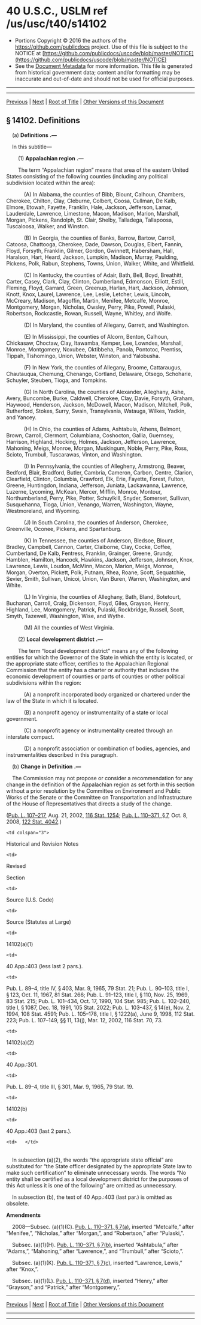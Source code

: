 ---
---

# 40 U.S.C., USLM ref /us/usc/t40/s14102

* Portions Copyright © 2016 the authors of the https://github.com/publicdocs project.
  Use of this file is subject to the NOTICE at [https://github.com/publicdocs/uscode/blob/master/NOTICE](https://github.com/publicdocs/uscode/blob/master/NOTICE)
* See the [Document Metadata](././../../../../..//README.md) for more information.
  This file is generated from historical government data; content and/or formatting may be inaccurate and out-of-date and should not be used for official purposes.

----------
----------

[Previous](./../../../../..//us/usc/t40/stIV/ch141/m__us_usc_t40_s14101.md) | [Next](./../../../../..//us/usc/t40/stIV/ch143/m__us_usc_t40_stIV_ch143.md) | [Root of Title](./../../../../../) | [Other Versions of this Document](https://publicdocs.github.io/go/links?ns=uslm&ref=%2Fus%2Fusc%2Ft40%2Fs14102)

## § 14102. Definitions

    (a)  __Definitions__  __.—__ 

    In this subtitle—

        (1)  __Appalachian region__  __.—__ 

        The term “Appalachian region” means that area of the eastern United States consisting of the following counties (including any political subdivision located within the area):

            (A) In Alabama, the counties of Bibb, Blount, Calhoun, Chambers, Cherokee, Chilton, Clay, Cleburne, Colbert, Coosa, Cullman, De Kalb, Elmore, Etowah, Fayette, Franklin, Hale, Jackson, Jefferson, Lamar, Lauderdale, Lawrence, Limestone, Macon, Madison, Marion, Marshall, Morgan, Pickens, Randolph, St. Clair, Shelby, Talladega, Tallapoosa, Tuscaloosa, Walker, and Winston.

            (B) In Georgia, the counties of Banks, Barrow, Bartow, Carroll, Catoosa, Chattooga, Cherokee, Dade, Dawson, Douglas, Elbert, Fannin, Floyd, Forsyth, Franklin, Gilmer, Gordon, Gwinnett, Habersham, Hall, Haralson, Hart, Heard, Jackson, Lumpkin, Madison, Murray, Paulding, Pickens, Polk, Rabun, Stephens, Towns, Union, Walker, White, and Whitfield.

            (C) In Kentucky, the counties of Adair, Bath, Bell, Boyd, Breathitt, Carter, Casey, Clark, Clay, Clinton, Cumberland, Edmonson, Elliott, Estill, Fleming, Floyd, Garrard, Green, Greenup, Harlan, Hart, Jackson, Johnson, Knott, Knox, Laurel, Lawrence, Lee, Leslie, Letcher, Lewis, Lincoln, McCreary, Madison, Magoffin, Martin, Menifee, Metcalfe, Monroe, Montgomery, Morgan, Nicholas, Owsley, Perry, Pike, Powell, Pulaski, Robertson, Rockcastle, Rowan, Russell, Wayne, Whitley, and Wolfe.

            (D) In Maryland, the counties of Allegany, Garrett, and Washington.

            (E) In Mississippi, the counties of Alcorn, Benton, Calhoun, Chickasaw, Choctaw, Clay, Itawamba, Kemper, Lee, Lowndes, Marshall, Monroe, Montgomery, Noxubee, Oktibbeha, Panola, Pontotoc, Prentiss, Tippah, Tishomingo, Union, Webster, Winston, and Yalobusha.

            (F) In New York, the counties of Allegany, Broome, Cattaraugus, Chautauqua, Chemung, Chenango, Cortland, Delaware, Otsego, Schoharie, Schuyler, Steuben, Tioga, and Tompkins.

            (G) In North Carolina, the counties of Alexander, Alleghany, Ashe, Avery, Buncombe, Burke, Caldwell, Cherokee, Clay, Davie, Forsyth, Graham, Haywood, Henderson, Jackson, McDowell, Macon, Madison, Mitchell, Polk, Rutherford, Stokes, Surry, Swain, Transylvania, Watauga, Wilkes, Yadkin, and Yancey.

            (H) In Ohio, the counties of Adams, Ashtabula, Athens, Belmont, Brown, Carroll, Clermont, Columbiana, Coshocton, Gallia, Guernsey, Harrison, Highland, Hocking, Holmes, Jackson, Jefferson, Lawrence, Mahoning, Meigs, Monroe, Morgan, Muskingum, Noble, Perry, Pike, Ross, Scioto, Trumbull, Tuscarawas, Vinton, and Washington.

            (I) In Pennsylvania, the counties of Allegheny, Armstrong, Beaver, Bedford, Blair, Bradford, Butler, Cambria, Cameron, Carbon, Centre, Clarion, Clearfield, Clinton, Columbia, Crawford, Elk, Erie, Fayette, Forest, Fulton, Greene, Huntingdon, Indiana, Jefferson, Juniata, Lackawanna, Lawrence, Luzerne, Lycoming, McKean, Mercer, Mifflin, Monroe, Montour, Northumberland, Perry, Pike, Potter, Schuylkill, Snyder, Somerset, Sullivan, Susquehanna, Tioga, Union, Venango, Warren, Washington, Wayne, Westmoreland, and Wyoming.

            (J) In South Carolina, the counties of Anderson, Cherokee, Greenville, Oconee, Pickens, and Spartanburg.

            (K) In Tennessee, the counties of Anderson, Bledsoe, Blount, Bradley, Campbell, Cannon, Carter, Claiborne, Clay, Cocke, Coffee, Cumberland, De Kalb, Fentress, Franklin, Grainger, Greene, Grundy, Hamblen, Hamilton, Hancock, Hawkins, Jackson, Jefferson, Johnson, Knox, Lawrence, Lewis, Loudon, McMinn, Macon, Marion, Meigs, Monroe, Morgan, Overton, Pickett, Polk, Putnam, Rhea, Roane, Scott, Sequatchie, Sevier, Smith, Sullivan, Unicoi, Union, Van Buren, Warren, Washington, and White.

            (L) In Virginia, the counties of Alleghany, Bath, Bland, Botetourt, Buchanan, Carroll, Craig, Dickenson, Floyd, Giles, Grayson, Henry, Highland, Lee, Montgomery, Patrick, Pulaski, Rockbridge, Russell, Scott, Smyth, Tazewell, Washington, Wise, and Wythe.

            (M) All the counties of West Virginia.

        (2)  __Local development district__  __.—__ 

        The term “local development district” means any of the following entities for which the Governor of the State in which the entity is located, or the appropriate state officer, certifies to the Appalachian Regional Commission that the entity has a charter or authority that includes the economic development of counties or parts of counties or other political subdivisions within the region:

            (A) a nonprofit incorporated body organized or chartered under the law of the State in which it is located.

            (B) a nonprofit agency or instrumentality of a state or local government.

            (C) a nonprofit agency or instrumentality created through an interstate compact.

            (D) a nonprofit association or combination of bodies, agencies, and instrumentalities described in this paragraph.

    (b)  __Change in Definition__  __.—__ 

    The Commission may not propose or consider a recommendation for any change in the definition of the Appalachian region as set forth in this section without a prior resolution by the Committee on Environment and Public Works of the Senate or the Committee on Transportation and Infrastructure of the House of Representatives that directs a study of the change.

([Pub. L. 107–217][/us/pl/107/217], Aug. 21, 2002, [116 Stat. 1254][/us/stat/116/1254]; [Pub. L. 110–371, § 7][/us/pl/110/371/s7], Oct. 8, 2008, [122 Stat. 4042][/us/stat/122/4042].)

<table>

  <tr>

    <td colspan="3"> 

Historical and Revision Notes  </td>

  </tr>

  <tr>

    <td> 

Revised

Section  </td>

    <td> 

Source (U.S. Code)  </td>

    <td> 

Source (Statutes at Large)  </td>

  </tr>

  <tr>

    <td> 

14102(a)(1)  </td>

    <td> 

40 App.:403 (less last 2 pars.).  </td>

    <td> 

Pub. L. 89–4, title IV, § 403, Mar. 9, 1965, 79 Stat. 21; Pub. L. 90–103, title I, § 123, Oct. 11, 1967, 81 Stat. 266; Pub. L. 91–123, title I, § 110, Nov. 25, 1969, 83 Stat. 215; Pub. L. 101–434, Oct. 17, 1990, 104 Stat. 985; Pub. L. 102–240, title I, § 1087, Dec. 18, 1991, 105 Stat. 2022; Pub. L. 103–437, § 14(e), Nov. 2, 1994, 108 Stat. 4591; Pub. L. 105–178, title I, § 1222(a), June 9, 1998, 112 Stat. 223; Pub. L. 107–149, §§ 11, 13(j), Mar. 12, 2002, 116 Stat. 70, 73.  </td>

  </tr>

  <tr>

    <td> 

14102(a)(2)  </td>

    <td> 

40 App.:301.  </td>

    <td> 

Pub. L. 89–4, title III, § 301, Mar. 9, 1965, 79 Stat. 19.  </td>

  </tr>

  <tr>

    <td> 

14102(b)  </td>

    <td> 

40 App.:403 (last 2 pars.).  </td>

    <td>   </td>

  </tr>

</table>

    In subsection (a)(2), the words “the appropriate state official” are substituted for “the State officer designated by the appropriate State law to make such certification” to eliminate unnecessary words. The words “No entity shall be certified as a local development district for the purposes of this Act unless it is one of the following” are omitted as unnecessary.

    In subsection (b), the text of 40 App.:403 (last par.) is omitted as obsolete.

 __Amendments__ 

    2008—Subsec. (a)(1)(C). [Pub. L. 110–371, § 7(a)][/us/pl/110/371/s7/a], inserted “Metcalfe,” after “Menifee,”, “Nicholas,” after “Morgan,”, and “Robertson,” after “Pulaski,”.

    Subsec. (a)(1)(H). [Pub. L. 110–371, § 7(b)][/us/pl/110/371/s7/b], inserted “Ashtabula,” after “Adams,”, “Mahoning,” after “Lawrence,”, and “Trumbull,” after “Scioto,”.

    Subsec. (a)(1)(K). [Pub. L. 110–371, § 7(c)][/us/pl/110/371/s7/c], inserted “Lawrence, Lewis,” after “Knox,”.

    Subsec. (a)(1)(L). [Pub. L. 110–371, § 7(d)][/us/pl/110/371/s7/d], inserted “Henry,” after “Grayson,” and “Patrick,” after “Montgomery,”.

----------

[Previous](./../../../../..//us/usc/t40/stIV/ch141/m__us_usc_t40_s14101.md) | [Next](./../../../../..//us/usc/t40/stIV/ch143/m__us_usc_t40_stIV_ch143.md) | [Root of Title](./../../../../../) | [Other Versions of this Document](https://publicdocs.github.io/go/links?ns=uslm&ref=%2Fus%2Fusc%2Ft40%2Fs14102)

----------
----------

[/us/pl/107/217]: https://publicdocs.github.io/go/links?ns=uslm&ref=%2Fus%2Fpl%2F107%2F217
[/us/stat/116/1254]: https://publicdocs.github.io/go/links?ns=uslm&ref=%2Fus%2Fstat%2F116%2F1254
[/us/pl/110/371/s7]: https://publicdocs.github.io/go/links?ns=uslm&ref=%2Fus%2Fpl%2F110%2F371%2Fs7
[/us/stat/122/4042]: https://publicdocs.github.io/go/links?ns=uslm&ref=%2Fus%2Fstat%2F122%2F4042
[/us/pl/110/371/s7/a]: https://publicdocs.github.io/go/links?ns=uslm&ref=%2Fus%2Fpl%2F110%2F371%2Fs7%2Fa
[/us/pl/110/371/s7/b]: https://publicdocs.github.io/go/links?ns=uslm&ref=%2Fus%2Fpl%2F110%2F371%2Fs7%2Fb
[/us/pl/110/371/s7/c]: https://publicdocs.github.io/go/links?ns=uslm&ref=%2Fus%2Fpl%2F110%2F371%2Fs7%2Fc
[/us/pl/110/371/s7/d]: https://publicdocs.github.io/go/links?ns=uslm&ref=%2Fus%2Fpl%2F110%2F371%2Fs7%2Fd


